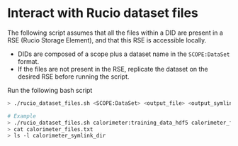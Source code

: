 # Interact with Rucio dataset files

The following script assumes that all the files within a DID are present in a RSE (Rucio Storage Element), and that this RSE is accessible locally.
 - DIDs are composed of a scope plus a dataset name in the `SCOPE:DataSet` format.
 - If the files are not present in the RSE, replicate the dataset on the desired RSE before running the script.

Run the following bash script

```bash
> ./rucio_dataset_files.sh <SCOPE:DataSet> <output_file> <output_symlink_dir>

# Example
> ./rucio_dataset_files.sh calorimeter:training_data_hdf5 calorimeter_files.txt calorimeter_symlink_dir
> cat calorimeter_files.txt
> ls -l calorimeter_symlink_dir
```
